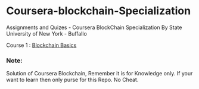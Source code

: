 # Coursera-blockchain-Specialization
Assignments and Quizes - Coursera BlockChain Specialization By State University of New York - Buffallo

Course 1 : <a href = "https://github.com/hmgtech/Blockchain-Basics/tree/master/BlockChain%20Basics">Blockchain Basics</a>

### Note:
Solution of Coursera Blockchain, Remember it is for Knowledge only. If your want to learn then only purse for this Repo. No Cheat.
